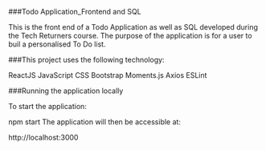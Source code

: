 ###Todo Application_Frontend and SQL

This is the front end of a Todo Application as well as SQL developed during the Tech Returners course. The purpose of the application is for a user to buil a personalised To Do list.

###This project uses the following technology:

ReactJS
JavaScript 
CSS
Bootstrap
Moments.js
Axios
ESLint

###Running the application locally

To start the application:

npm start
The application will then be accessible at:

http://localhost:3000
